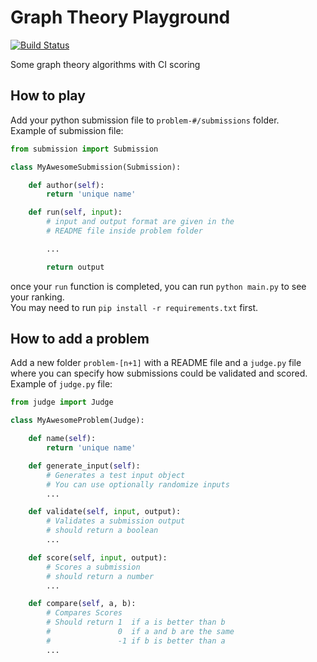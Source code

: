 # Graph Theory Playground
[![Build Status](https://travis-ci.org/lypnol/graph-theory.svg?branch=master)](https://travis-ci.org/lypnol/graph-theory)

Some graph theory algorithms with CI scoring

## How to play
Add your python submission file to `problem-#/submissions` folder.  
Example of submission file:

```python
from submission import Submission

class MyAwesomeSubmission(Submission):

    def author(self):
        return 'unique name'

    def run(self, input):
        # input and output format are given in the
        # README file inside problem folder

        ...

        return output
```

once your `run` function is completed, you can run `python main.py` to see your ranking.  
You may need to run `pip install -r requirements.txt` first.

## How to add a problem
Add a new folder `problem-[n+1]` with a README file and a `judge.py` file where you can specify how submissions could be validated and scored.  
Example of `judge.py` file:

```python
from judge import Judge

class MyAwesomeProblem(Judge):

    def name(self):
        return 'unique name'

    def generate_input(self):
        # Generates a test input object
        # You can use optionally randomize inputs
        ...

    def validate(self, input, output):
        # Validates a submission output
        # should return a boolean
        ...

    def score(self, input, output):
        # Scores a submission
        # should return a number
        ...

    def compare(self, a, b):
        # Compares Scores
        # Should return 1  if a is better than b
        #               0  if a and b are the same
        #               -1 if b is better than a
        ...
```
